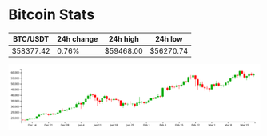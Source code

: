 # Bitcoin Stats

BTC/USDT|24h change|24h high|24h low|
|---|---|---|---|
|$58377.42|0.76%|$59468.00|$56270.74|

<img src="./chart.svg">
